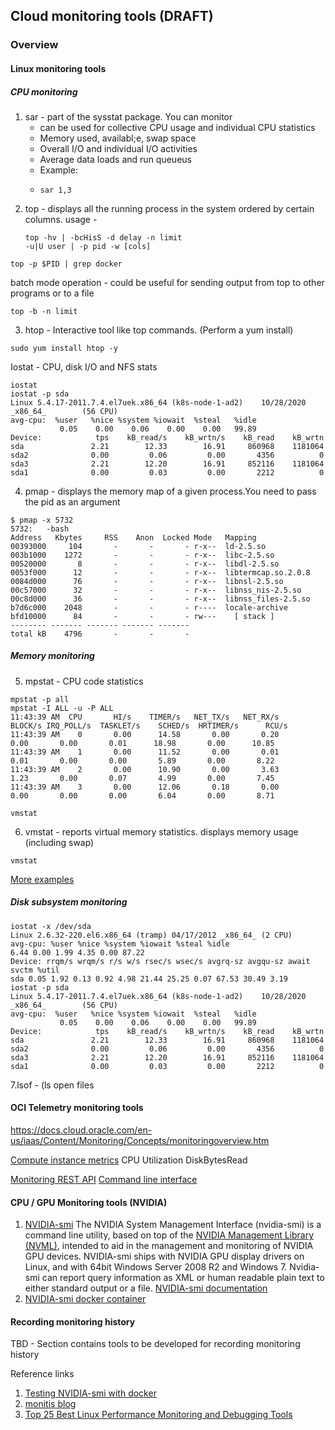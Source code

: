 ## Cloud monitoring tools (DRAFT)

### Overview 

#### Linux monitoring tools 
##### CPU monitoring 
1. sar - part of the sysstat package. You can monitor
   * can be used for collective CPU usage and individual CPU statistics
   * Memory used, availabl;e, swap space 
   * Overall I/O and individual I/O activities
   * Average data loads and run queueus
   * Example: 
   * <pre><code>sar 1,3</code></pre>
2. top - displays all the running process in the system ordered by certain columns. 
usage - <pre><code>top -hv | -bcHisS -d delay -n limit -u|U user | -p pid -w [cols]</code></pre>
<pre><code>top -p $PID | grep docker</code></pre>
batch mode operation - could be useful for sending output from top to other programs or to a file
<pre><code>top -b -n limit</code></pre>
3. htop - Interactive tool like top commands. (Perform a yum install) 
<pre><code>sudo yum install htop -y</code></pre>
Iostat - CPU, disk I/O and NFS stats 
<pre><code>iostat
iostat -p sda
Linux 5.4.17-2011.7.4.el7uek.x86_64 (k8s-node-1-ad2)    10/28/2020      _x86_64_        (56 CPU)
avg-cpu:  %user   %nice %system %iowait  %steal   %idle
           0.05    0.00    0.06    0.00    0.00   99.89
Device:            tps    kB_read/s    kB_wrtn/s    kB_read    kB_wrtn
sda               2.21        12.33        16.91     860968    1181064
sda2              0.00         0.06         0.00       4356          0
sda3              2.21        12.20        16.91     852116    1181064
sda1              0.00         0.03         0.00       2212          0</code></pre>
4. pmap - displays the memory map of a given process.You need to pass the pid as an argument
<pre><code>$ pmap -x 5732
5732:   -bash
Address   Kbytes     RSS    Anon  Locked Mode   Mapping
00393000     104       -       -       - r-x--  ld-2.5.so
003b1000    1272       -       -       - r-x--  libc-2.5.so
00520000       8       -       -       - r-x--  libdl-2.5.so
0053f000      12       -       -       - r-x--  libtermcap.so.2.0.8
0084d000      76       -       -       - r-x--  libnsl-2.5.so
00c57000      32       -       -       - r-x--  libnss_nis-2.5.so
00c8d000      36       -       -       - r-x--  libnss_files-2.5.so
b7d6c000    2048       -       -       - r----  locale-archive
bfd10000      84       -       -       - rw---    [ stack ]
-------- ------- ------- ------- -------
total kB    4796       -       -       -</code></pre>
##### Memory monitoring 
5. mpstat - CPU code statistics
<pre><code>mpstat -p all
mpstat -I ALL -u -P ALL
11:43:39 AM  CPU       HI/s    TIMER/s   NET_TX/s   NET_RX/s    BLOCK/s IRQ_POLL/s  TASKLET/s    SCHED/s  HRTIMER/s      RCU/s
11:43:39 AM    0       0.00      14.58       0.00       0.20       0.00       0.00       0.01      18.98       0.00      10.85
11:43:39 AM    1       0.00      11.52       0.00       0.01       0.01       0.00       0.00       5.89       0.00       8.22
11:43:39 AM    2       0.00      10.90       0.00       3.63       1.23       0.00       0.07       4.99       0.00       7.45
11:43:39 AM    3       0.00      12.06       0.18       0.00       0.00       0.00       0.00       6.04       0.00       8.71</code></pre></code></pre>
<pre><code>vmstat</code></pre> 
6. vmstat - reports virtual memory statistics. displays memory usage (including swap)
<pre><code>vmstat</code></pre>
[More examples](https://www.thegeekstuff.com/2011/07/iostat-vmstat-mpstat-examples/)

##### Disk subsystem monitoring 
<pre><code>iostat -x /dev/sda
Linux 2.6.32-220.el6.x86_64 (tramp) 04/17/2012 _x86_64_ (2 CPU)
avg-cpu: %user %nice %system %iowait %steal %idle
6.44 0.00 1.99 4.35 0.00 87.22
Device: rrqm/s wrqm/s r/s w/s rsec/s wsec/s avgrq-sz avgqu-sz await svctm %util
sda 0.05 1.92 0.13 0.92 4.98 21.44 25.25 0.07 67.53 30.49 3.19
iostat -p sda
Linux 5.4.17-2011.7.4.el7uek.x86_64 (k8s-node-1-ad2)    10/28/2020      _x86_64_        (56 CPU)
avg-cpu:  %user   %nice %system %iowait  %steal   %idle
           0.05    0.00    0.06    0.00    0.00   99.89
Device:            tps    kB_read/s    kB_wrtn/s    kB_read    kB_wrtn
sda               2.21        12.33        16.91     860968    1181064
sda2              0.00         0.06         0.00       4356          0
sda3              2.21        12.20        16.91     852116    1181064
sda1              0.00         0.03         0.00       2212          0</code></pre>
7.lsof - (ls open files

#### OCI Telemetry monitoring tools 
https://docs.cloud.oracle.com/en-us/iaas/Content/Monitoring/Concepts/monitoringoverview.htm

[Compute instance metrics](https://docs.cloud.oracle.com/en-us/iaas/Content/Compute/References/computemetrics.htm#Compute_Instance_Metrics)
CPU Utilization 
DiskBytesRead

[Monitoring REST API](https://docs.cloud.oracle.com/en-us/iaas/api/)
[Command line interface](https://docs.cloud.oracle.com/en-us/iaas/Content/API/Concepts/cliconcepts.htm#Command_Line_Interface_CLI)
#### CPU / GPU Monitoring tools (NVIDIA)
1. [NVIDIA-smi](https://developer.nvidia.com/nvidia-system-management-interface) 
The NVIDIA System Management Interface (nvidia-smi) is a command line utility, based on top of the [NVIDIA Management Library (NVML)](https://developer.nvidia.com/nvidia-management-library-nvml), intended to aid in the management and monitoring of NVIDIA GPU devices.
NVIDIA-smi ships with NVIDIA GPU display drivers on Linux, and with 64bit Windows Server 2008 R2 and Windows 7. Nvidia-smi can report query information as XML or human readable plain text to either standard output or a file. 
[NVIDIA-smi documentation](http://developer.download.nvidia.com/compute/DCGM/docs/nvidia-smi-367.38.pdf)
2. [NVIDIA-smi docker container]()

#### Recording monitoring history 
TBD - Section contains tools to be developed for recording monitoring history

Reference links
1. [Testing NVIDIA-smi with docker](https://learning.oreilly.com/library/view/generative-adversarial-networks/9781789139907/66f7aba5-465e-4958-a2c6-55319edf12c1.xhtml) 
2. [monitis blog](https://www.monitis.com/blog/key-linux-performance-metrics/)
3. [Top 25 Best Linux Performance Monitoring and Debugging Tools](https://www.thegeekstuff.com/2011/12/linux-performance-monitoring-tools/)
